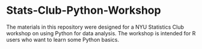 # Stats-Club-Python-Workshop

The materials in this repository were designed for a NYU Statistics Club workshop on using Python for data analysis. The workshop is intended for R users who want to learn some Python basics.  